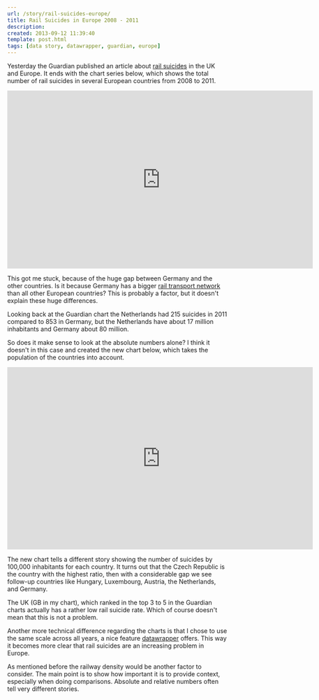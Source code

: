 ```yaml
---
url: /story/rail-suicides-europe/
title: Rail Suicides in Europe 2008 - 2011
description:
created: 2013-09-12 11:39:40
template: post.html
tags: [data story, datawrapper, guardian, europe]
---
```

Yesterday the Guardian published an article about
[rail suicides](http://www.theguardian.com/news/datablog/2013/sep/11/uk-rail-suicides-decade-data)
in the UK and Europe. It ends with the chart series below, which shows the total
number of rail suicides in several European countries from 2008 to 2011.

<iframe src="http://cf.datawrapper.de/XefBI/1/" frameborder="0" allowtransparency="true" allowfullscreen webkitallowfullscreen mozallowfullscreen oallowfullscreen msallowfullscreen width="700" height="408"></iframe>

This got me stuck, because of the huge gap between Germany and the other
countries. Is it because Germany has a bigger
[rail transport network](https://en.wikipedia.org/wiki/List_of_countries_by_rail_transport_network_size)
than all other European countries? This is probably a factor, but it doesn't
explain these huge differences.

Looking back at the Guardian chart the Netherlands had 215 suicides in 2011
compared to 853 in Germany, but the Netherlands have about 17 million
inhabitants and Germany about 80 million.

So does it make sense to look at the absolute numbers alone? I think it doesn't
in this case and created the new chart below, which takes the population of the
countries into account.

<iframe src="http://cf.datawrapper.de/vTXHj/1/" frameborder="0" allowtransparency="true" allowfullscreen="allowfullscreen" webkitallowfullscreen="webkitallowfullscreen" mozallowfullscreen="mozallowfullscreen" oallowfullscreen="oallowfullscreen" msallowfullscreen="msallowfullscreen" width="700" height="418"></iframe>

The new chart tells a different story showing the number of suicides by 100,000
inhabitants for each country. It turns out that the Czech Republic is the country
with the highest ratio, then with a considerable gap we see follow-up countries
like Hungary, Luxembourg, Austria, the Netherlands, and Germany.

The UK (GB in my chart), which ranked in the top 3 to 5 in the Guardian charts
actually has a rather low rail suicide rate. Which of course doesn't mean that
this is not a problem.

Another more technical difference regarding the charts is that I chose to use
the same scale across all years, a nice feature [datawrapper](http://datawrapper.de/)
offers. This way it becomes more clear that rail suicides are an increasing
problem in Europe.

As mentioned before the railway density would be another factor to consider.
The main point is to show how important it is to provide context,
especially when doing comparisons. Absolute and relative numbers often tell
very different stories.